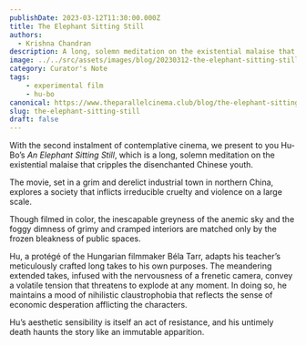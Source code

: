 ```yaml
---
publishDate: 2023-03-12T11:30:00.000Z
title: The Elephant Sitting Still
authors:
  - Krishna Chandran
description: A long, solemn meditation on the existential malaise that cripples the disenchanted Chinese youth.
image: ../../src/assets/images/blog/20230312-the-elephant-sitting-still.jpg
category: Curator's Note
tags:
    - experimental film
    - hu-bo
canonical: https://www.theparallelcinema.club/blog/the-elephant-sitting-still
slug: the-elephant-sitting-still
draft: false
---
```


With the second instalment of contemplative cinema, we present to you Hu-Bo’s *An Elephant Sitting Still*, which is a long, solemn meditation on the existential malaise that cripples the disenchanted Chinese youth.

The movie, set in a grim and derelict industrial town in northern China, explores a society that inflicts irreducible cruelty and violence on a large scale.

Though filmed in color, the inescapable greyness of the anemic sky and the foggy dimness of grimy and cramped interiors are matched only by the frozen bleakness of public spaces.

Hu, a protégé of the Hungarian filmmaker Béla Tarr, adapts his teacher’s meticulously crafted long takes to his own purposes. The meandering extended takes, infused with the nervousness of a frenetic camera, convey a volatile tension that threatens to explode at any moment. In doing so, he maintains a mood of nihilistic claustrophobia that reflects the sense of economic desperation afflicting the characters.

Hu’s aesthetic sensibility is itself an act of resistance, and his untimely death haunts the story like an immutable apparition.
